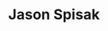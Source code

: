 ---
avatar: /images/people/jason-spisak.jpg
avatar_small: /images/people/jason-spisak_small.jpg
bio: 'Award Winning Actor in Games, Film, Television, and Animation

  Jason Spisak has brought to life hundreds of characters across all genres and media'
homepage: http://www.jasonspisak.com/
instagram: null
linkedin: null
title: Jason Spisak
twitter: null
type: guest
username: jason-spisak
youtube: https://www.youtube.com/user/jasonspisak
---